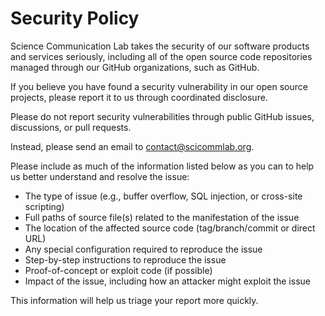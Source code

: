 # Security Policy

Science Communication Lab takes the security of our software products and services seriously, 
including all of the open source code repositories managed through our GitHub organizations, such as GitHub.

If you believe you have found a security vulnerability in our open source projects, please report it to us through coordinated disclosure.

Please do not report security vulnerabilities through public GitHub issues, discussions, or pull requests.

Instead, please send an email to contact@scicommlab.org.

Please include as much of the information listed below as you can to help us better understand and resolve the issue:

- The type of issue (e.g., buffer overflow, SQL injection, or cross-site scripting)
- Full paths of source file(s) related to the manifestation of the issue
- The location of the affected source code (tag/branch/commit or direct URL)
- Any special configuration required to reproduce the issue
- Step-by-step instructions to reproduce the issue
- Proof-of-concept or exploit code (if possible)
- Impact of the issue, including how an attacker might exploit the issue

This information will help us triage your report more quickly.
